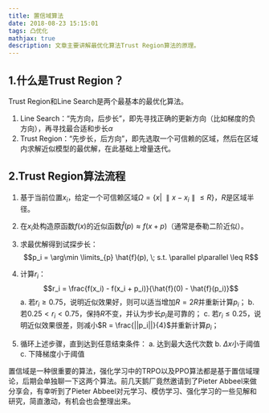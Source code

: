 ```yaml
---
title: 置信域算法
date: 2018-08-23 15:15:01
tags: 凸优化
mathjax: true
description: 文章主要讲解最优化算法Trust Region算法的原理。
---
```


## 1.什么是Trust Region？

Trust Region和Line Search是两个最基本的最优化算法。
1. Line Search：“先方向，后步长”，即先寻找正确的更新方向（比如梯度的负方向），再寻找最合适和步长$\alpha$
2. Trust Region：“先步长，后方向”，即先选取一个可信赖的区域，然后在区域内求解近似模型的最优解，在此基础上增量迭代。

## 2.Trust Region算法流程

1. 基于当前位置$x_i$，给定一个可信赖区域$\Omega = \lbrace x|\; \parallel x - x_i\parallel \leq R\rbrace$，$R$是区域半径。
2. 在$x_i$处构造原函数$f(x)$的近似函数$\hat{f}(p) \approx f(x+p)$（通常是泰勒二阶近似）。
3. 求最优解得到试探步长：$$p_i = \arg\min \limits_{p} \hat{f}(p), \; s.t. \parallel p\parallel \leq R$$
4. 计算$r_i$：$$r_i = \frac{f(x_i) - f(x_i + p_i)}{\hat{f}(0) - \hat{f}(p_i)}$$
	a. 若$r_i \geq 0.75$，说明近似效果好，则可以适当增加$R = 2R$并重新计算$p_i$；
	b. 若$0.25 < r_i < 0.75$，保持$R$不变，并认为步长$p_i$是可靠的；
	c. 若$r_i \leq 0.25$，说明近似效果很差，则减小$R = \frac{||p_i||}{4}$并重新计算$p_i$；
	
5. 循环上述步骤，直到达到任意结束条件：
	a. 达到最大迭代次数
	b. $\Delta x$小于阈值
	c. 下降梯度小于阈值

置信域是一种很重要的算法，强化学习中的TRPO以及PPO算法都是基于置信域理论，后期会单独聊一下这两个算法。前几天鹅厂竟然邀请到了Pieter Abbeel来做分享会，有幸听到了Pieter Abbeel对元学习、模仿学习、强化学习的一些见解和研究，简直激动，有机会也会整理出来。

